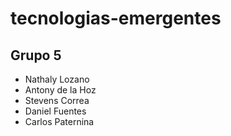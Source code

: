 # tecnologias-emergentes


## Grupo 5

- Nathaly Lozano
- Antony de la Hoz
- Stevens Correa
- Daniel Fuentes
- Carlos Paternina